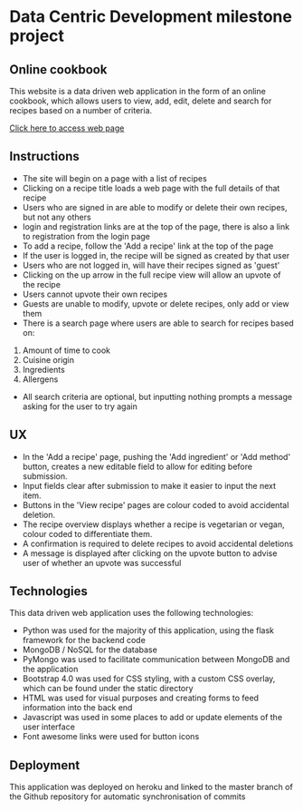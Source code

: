 # Data Centric Development milestone project

## Online cookbook

This website is a data driven web application in the form of an online cookbook,
which allows users to view, add, edit, delete and search for recipes based on a 
number of criteria.

[Click here to access web page](https://dcd-milestone-project.herokuapp.com)

## Instructions

- The site will begin on a page with a list of recipes
- Clicking on a recipe title loads a web page with the full details of that recipe
- Users who are signed in are able to modify or delete their own recipes, but not any others
- login and registration links are at the top of the page, there is also a link to
    registration from the login page
- To add a recipe, follow the 'Add a recipe' link at the top of the page
- If the user is logged in, the recipe will be signed as created by that user
- Users who are not logged in, will have their recipes signed as 'guest'
- Clicking on the up arrow in the full recipe view will allow an upvote of the recipe
- Users cannot upvote their own recipes
- Guests are unable to modify, upvote or delete recipes, only add or view them
- There is a search page where users are able to search for recipes based on:
1. Amount of time to cook
2. Cuisine origin
3. Ingredients
4. Allergens
- All search criteria are optional, but inputting nothing prompts a message asking for the user to try again

## UX

- In the 'Add a recipe' page, pushing the 'Add ingredient' or 'Add method' button, creates a new editable field to allow for editing before submission.
- Input fields clear after submission to make it easier to input the next item.
- Buttons in the 'View recipe' pages are colour coded to avoid accidental deletion.
- The recipe overview displays whether a recipe is vegetarian or vegan, colour 
    coded to differentiate them.
- A confirmation is required to delete recipes to avoid accidental deletions
- A message is displayed after clicking on the upvote button to advise user of whether an upvote was successful

## Technologies

This data driven web application uses the following technologies:

- Python was used for the majority of this application, using the flask framework for the backend code
- MongoDB / NoSQL for the database
- PyMongo was used to facilitate communication between MongoDB and the application
- Bootstrap 4.0 was used for CSS styling, with a custom CSS overlay, which can be found under the static directory
- HTML was used for visual purposes and creating forms to feed information into the back end
- Javascript was used in some places to add or update elements of the user interface
- Font awesome links were used for button icons

## Deployment

This application was deployed on heroku and linked to the master branch of the Github repository for automatic synchronisation of commits